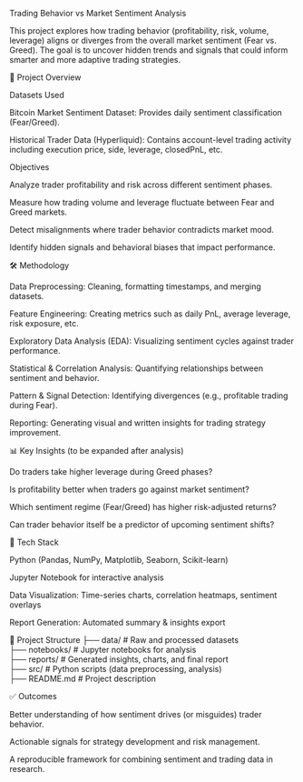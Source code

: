 Trading Behavior vs Market Sentiment Analysis

This project explores how trading behavior (profitability, risk, volume, leverage) aligns or diverges from the overall market sentiment (Fear vs. Greed). The goal is to uncover hidden trends and signals that could inform smarter and more adaptive trading strategies.

📌 Project Overview

Datasets Used

Bitcoin Market Sentiment Dataset: Provides daily sentiment classification (Fear/Greed).

Historical Trader Data (Hyperliquid): Contains account-level trading activity including execution price, side, leverage, closedPnL, etc.

Objectives

Analyze trader profitability and risk across different sentiment phases.

Measure how trading volume and leverage fluctuate between Fear and Greed markets.

Detect misalignments where trader behavior contradicts market mood.

Identify hidden signals and behavioral biases that impact performance.

🛠️ Methodology

Data Preprocessing: Cleaning, formatting timestamps, and merging datasets.

Feature Engineering: Creating metrics such as daily PnL, average leverage, risk exposure, etc.

Exploratory Data Analysis (EDA): Visualizing sentiment cycles against trader performance.

Statistical & Correlation Analysis: Quantifying relationships between sentiment and behavior.

Pattern & Signal Detection: Identifying divergences (e.g., profitable trading during Fear).

Reporting: Generating visual and written insights for trading strategy improvement.

📊 Key Insights (to be expanded after analysis)

Do traders take higher leverage during Greed phases?

Is profitability better when traders go against market sentiment?

Which sentiment regime (Fear/Greed) has higher risk-adjusted returns?

Can trader behavior itself be a predictor of upcoming sentiment shifts?

🚀 Tech Stack

Python (Pandas, NumPy, Matplotlib, Seaborn, Scikit-learn)

Jupyter Notebook for interactive analysis

Data Visualization: Time-series charts, correlation heatmaps, sentiment overlays

Report Generation: Automated summary & insights export

📂 Project Structure
├── data/                # Raw and processed datasets  
├── notebooks/           # Jupyter notebooks for analysis  
├── reports/             # Generated insights, charts, and final report  
├── src/                 # Python scripts (data preprocessing, analysis)  
├── README.md            # Project description  

✅ Outcomes

Better understanding of how sentiment drives (or misguides) trader behavior.

Actionable signals for strategy development and risk management.

A reproducible framework for combining sentiment and trading data in research.
